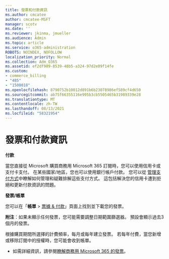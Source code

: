 ```yaml
---
title: 發票和付款資訊
ms.author: cmcatee
author: cmcatee-MSFT
manager: scotv
ms.date: ''
ms.reviewer: jkinma, jmueller
ms.audience: Admin
ms.topic: article
ms.service: o365-administration
ROBOTS: NOINDEX, NOFOLLOW
localization_priority: Normal
ms.collection: Adm_O365
ms.assetid: ef2df989-8539-48b5-a324-97d2e09f14fe
ms.custom:
- commerce_billing
- "485"
- "1500018"
ms.openlocfilehash: 8790752b10012d891b6b23078986ef589cf4d650
ms.sourcegitcommit: ab75f66355116e995b3cb5505465b31989339e28
ms.translationtype: MT
ms.contentlocale: zh-TW
ms.lasthandoff: 08/13/2021
ms.locfileid: "58321954"
---
```

# <a name="invoice-and-payment-information"></a>發票和付款資訊

**付款**

當您直接從 Microsoft 購買商務用 Microsoft 365 訂閱時，您可以使用信用卡或支付卡支付。  在某些國家/地區，您也可以使用銀行帳戶付款。  您可以從 [管理支付方式](https://docs.microsoft.com/microsoft-365/commerce/billing-and-payments/manage-payment-methods)中瞭解如何管理和疑難排解這些支付方式。 這包括解決您的信用卡遭到拒絕和更新付款資訊的問題。

**發票/帳單**

您可以在「**帳單**  >  [票據 & 付款](https://go.microsoft.com/fwlink/p/?linkid=848039)」頁面上找到並下載您的發票。  

**附注**：如果未顯示任何發票，您可能需要調整日期範圍篩選器。  預設會顯示過去3個月的發票。

根據購買期間所選擇的計費頻率，每月或每年建立發票。  若每年付費，當您新增或移除訂閱中的授權時，您可能會收到帳單。

- 如需詳細資訊，請參閱[瞭解商務用 Microsoft 365 的發票](https://docs.microsoft.com/microsoft-365/commerce/billing-and-payments/understand-your-invoice2)。